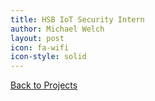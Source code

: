 ```yaml
---
title: HSB IoT Security Intern
author: Michael Welch
layout: post
icon: fa-wifi
icon-style: solid
---
```


<a href="/blog">Back to Projects</a>
